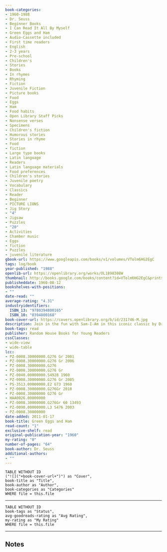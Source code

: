 ```yaml
---
book-categories:
- 1960-1988
- Dr. Seuss
- Beginner Books
- I Can Read It All By Myself
- Green Eggs and Ham
- Audio-Cassette included
- First time readers
- English
- 2-3 years
- Pre-school
- Children's
- Stories
- Books
- In rhymes
- Rhyming
- Fiction
- Juvenile Fiction
- Picture books
- Food
- Eggs
- Ham
- Food habits
- Open Library Staff Picks
- Nonsense verses
- Specimens
- Children's fiction
- Humorous stories
- Stories in rhyme
- Food
- fiction
- Large type books
- Latin language
- Readers
- Latin language materials
- Food preferences
- Children's stories
- Juvenile poetry
- Vocabulary
- Classics
- Reader
- Beginner
- PICTURE LIONS
- Jig Story
- "4"
- Jigsaw
- Puzzles
- "20"
- Activities
- Chamber music
- Eggs
- fiction
- Puzzles
- juvenile literature
gbook-url: https://www.googleapis.com/books/v1/volumes/VTolm6HG2EgC
tags: log/book
year-published: "1988"
openlib-url: https://openlibrary.org/works/OL1898308W
thumbnail: http://books.google.com/books/content?id=VTolm6HG2EgC&printsec=frontcover&img=1&zoom=1&source=gbs_api
publisheddate: 1960-08-12
bookshelves-with-positions:
- ""
date-read: ""
average-rating: "4.31"
industryidentifiers:
  ISBN_13: "9780394800165"
  ISBN_10: "0394800168"
book-cover-url: https://covers.openlibrary.org/b/id/231746-M.jpg
description: Join in the fun with Sam-I-Am in this iconic classic by Dr. Seuss that will have readers of all ages craving Green Eggs and Ham! This is a beloved classic from the bestselling author of Horton Hears a Who!, The Lorax, and Oh, the Places You???ll Go! I do not like green eggs and ham. I do not like them, Sam-I-am. With unmistakable characters and signature rhymes, Dr. Seuss???s beloved favorite has cemented its place as a children???s classic. Kids will love the terrific tongue-twisters as the list of places to enjoy green eggs and ham gets longer and longer...and they might even learn a thing or two about trying new things! And don???t miss the Netflix series adaptation! Beginner Books are fun, funny, and easy to read. Originally created by Dr. Seuss himself, these unjacketed hardcover early readers encourage children to read all on their own, using simple words and illustrations. Smaller than the classic large format Seuss picture books like How the Grinch Stole Christmas! and Happy Birthday to You!, these portable packages are perfect for practicing readers ages 3-7, and lucky parents too!
book-tags: read
publisher: Random House Books for Young Readers
cssClasses:
- wide-view
- wide-table
lcc:
- PZ-0008.30000000.G276 Gr 2001
- PZ-0008.30000000.G276 Gr 2006
- PZ-0008.30000000.G276
- PZ-0008.30000000.G276 Gr
- PZ-0040.00000000.S4928 1960
- PZ-0008.30000000.G276 Gr 2005
- PS-3513.00000000.E2 G73 1960
- PZ-0008.30000000.G276Gr 2018
- PZ-0008.30000000 G276 Gr
- HAA0026.00000000
- PZ-0008.30000000.G276Gr 60 13493
- PZ-0090.00000000.L3 S476 2003
- PZ-0008.30000000
date-added: 2011-01-17
book-title: Green Eggs and Ham
read-count: "1"
exclusive-shelf: read
original-publication-year: "1960"
my-rating: "0"
number-of-pages: "64"
book-author: Dr. Seuss
additional-authors:
- ""
---
```


```dataview
TABLE WITHOUT ID
("![]("+book-cover-url+")") as "Cover",
book-title as "Title",
book-author as "Author",
book-categories as "Categories"
WHERE file = this.file
```
---
```dataview
TABLE WITHOUT ID
book-tags as "Status",
avg-goodreads-rating as "Avg Rating",
my-rating as "My Rating"
WHERE file = this.file
```
---
## Notes


